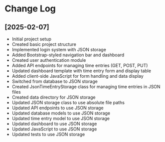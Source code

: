 # Change Log

## [2025-02-07]
- Initial project setup
- Created basic project structure
- Implemented login system with JSON storage
- Added Bootstrap-styled navigation bar and dashboard
- Created user authentication module
- Added API endpoints for managing time entries (GET, POST, PUT)
- Updated dashboard template with time entry form and display table
- Added client-side JavaScript for form handling and data display
- Switched from database to JSON storage
- Created JsonTimeEntryStorage class for managing time entries in JSON files
- Created data directory for JSON storage
- Updated JSON storage class to use absolute file paths
- Updated API endpoints to use JSON storage
- Updated database models to use JSON storage
- Updated time entry model to use JSON storage
- Updated dashboard to use JSON storage
- Updated JavaScript to use JSON storage
- Updated tests to use JSON storage